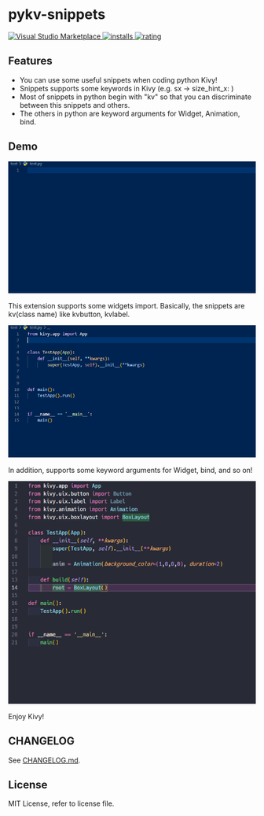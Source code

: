 # pykv-snippets

[![Visual Studio Marketplace](https://vsmarketplacebadge.apphb.com/version/Take-Me1010.pykv-snippets.svg) ![installs](https://vsmarketplacebadge.apphb.com/installs/Take-Me1010.pykv-snippets.svg) ![rating](https://vsmarketplacebadge.apphb.com/rating/Take-Me1010.pykv-snippets.svg)](https://marketplace.visualstudio.com/items?itemName=Take-Me1010.pykv-snippets)

## Features

- You can use some useful snippets when coding python Kivy!
- Snippets supports some keywords in Kivy (e.g. sx -> size_hint_x: )
- Most of snippets in python begin with "kv" so that you can discriminate between this snippets and others.
- The others in python are keyword arguments for Widget, Animation, bind.

## Demo

![./image/pythonDemo.gif](./image/pythonDemo.gif)

This extension supports some widgets import.
Basically, the snippets are kv(class name) like kvbutton, kvlabel.

![./image/importDEMO.gif](./image/importDEMO.gif)

In addition, supports some keyword arguments for Widget, bind, and so on!

![./image/keywordsDemo.gif](./image/keywordsDemo.gif)

Enjoy Kivy!

## CHANGELOG

See [CHANGELOG.md](https://github.com/Take-Me1010/pykv-snippets).

## License

MIT License, refer to license file.